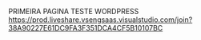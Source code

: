   PRIMEIRA PAGINA TESTE WORDPRESS
https://prod.liveshare.vsengsaas.visualstudio.com/join?38A90227E61DC9FA3F351DCA4CF5B10107BC
